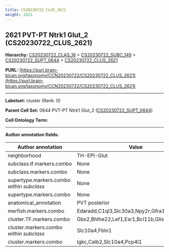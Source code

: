 ```yaml
---
title: CS20230722_CLUS_2621
weight: 2621
---
```

## 2621 PVT-PT Ntrk1 Glut_2 (CS20230722_CLUS_2621)
<b>Hierarchy: </b>
[CS20230722_CLAS_18](../CS20230722_CLAS_18) >
[CS20230722_SUBC_149](../CS20230722_SUBC_149) >
[CS20230722_SUPT_0644](../CS20230722_SUPT_0644) >
[CS20230722_CLUS_2621](../CS20230722_CLUS_2621)

**PURL:** [https://purl.brain-bican.org/taxonomy/CCN20230722/CS20230722_CLUS_2621](https://purl.brain-bican.org/taxonomy/CCN20230722/CS20230722_CLUS_2621)

---


**Labelset:** cluster (Rank: 0)

**Parent Cell Set:** 0644 PVT-PT Ntrk1 Glut_2 ([CS20230722_SUPT_0644](../CS20230722_SUPT_0644))



**Cell Ontology Term:** 

[MARKER GENES.]: #


---

[TRANSFERRED ANNOTATIONS.]: #


[AUTHOR ANNOTATION FIELDS.]: #


**Author annotation fields:**

| Author annotation | Value |
|-------------------|-------|
|neighborhood|TH-EPI-Glut|
|subclass.tf.markers.combo|None|
|subclass.markers.combo|None|
|supertype.markers.combo _within subclass_|None|
|supertype.markers.combo|None|
|anatomical_annotation|PVT posterior|
|merfish.markers.combo|Edaradd,C1ql3,Slc30a3,Npy2r,Gfra1,Mkx,Pcp4l1|
|cluster.TF.markers.combo|Gbx2,Bhlhe22,Lef1,Esr1,Bcl11b,Glis1|
|cluster.markers.combo _within subclass_|Slc10a4,Fbln1|
|cluster.markers.combo|Igkc,Calb2,Slc10a4,Pcp4l1|

